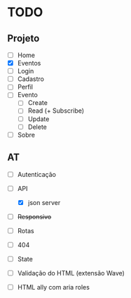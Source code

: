 # TODO

## Projeto
- [ ] Home
- [x] Eventos
- [ ] Login
- [ ] Cadastro
- [ ] Perfil
- [ ] Evento
  - [ ] Create
  - [ ] Read (+ Subscribe)
  - [ ] Update
  - [ ] Delete
- [ ] Sobre

## AT
- [ ] Autenticação
- [ ] API
  - [x] json server
- [ ] ~~Responsivo~~
- [ ] Rotas
- [ ] 404
- [ ] State
- [ ] Validação do HTML (extensão Wave)
- [ ] HTML ally com aria roles

